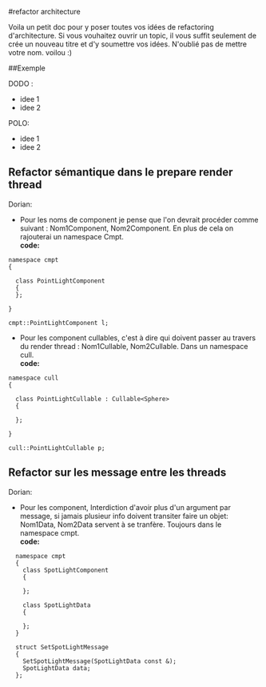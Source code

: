 #refactor architecture

Voila un petit doc pour y poser toutes vos idées de refactoring d'architecture. Si vous vouhaitez ouvrir un topic, il vous suffit seulement de crée un nouveau titre et d'y soumettre vos idées. N'oublié pas de mettre votre nom. voilou :)

##Exemple

DODO :
- idee 1
- idee 2

POLO:
- idee 1
- idee 2

## Refactor sémantique dans le prepare render thread

Dorian:
* Pour les noms de component je pense que l'on devrait procéder comme suivant : Nom1Component, Nom2Component. En plus de cela on rajouterai un namespace Cmpt.  
**code:**
```
namespace cmpt
{

  class PointLightComponent
  {
  };

}

cmpt::PointLightComponent l;
```

* Pour les component cullables, c'est à dire qui doivent passer au travers du render thread : Nom1Cullable, Nom2Cullable.
Dans un namespace cull.  
**code:**
```
namespace cull
{

  class PointLightCullable : Cullable<Sphere>
  {

  };

}

cull::PointLightCullable p;
```

## Refactor sur les message entre les threads

Dorian:
* Pour les component, Interdiction d'avoir plus d'un argument par message, si jamais plusieur info doivent transiter faire un objet: Nom1Data, Nom2Data servent à se tranfère. Toujours dans le namespace cmpt.  
**code:**
```
  namespace cmpt
  {
    class SpotLightComponent
    {

    };

    class SpotLightData
    {

    };
  }

  struct SetSpotLightMessage
  {
    SetSpotLightMessage(SpotLightData const &);
    SpotLightData data;
  };
```
